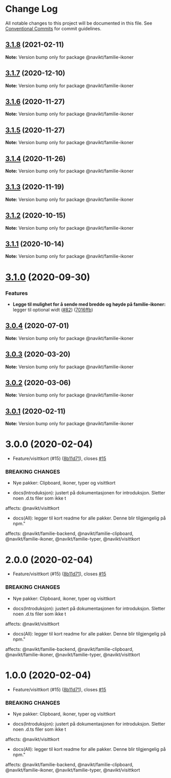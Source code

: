 # Change Log

All notable changes to this project will be documented in this file.
See [Conventional Commits](https://conventionalcommits.org) for commit guidelines.

## [3.1.8](https://github.com/navikt/familie-felles-frontend/compare/@navikt/familie-ikoner@3.1.7...@navikt/familie-ikoner@3.1.8) (2021-02-11)

**Note:** Version bump only for package @navikt/familie-ikoner





## [3.1.7](https://github.com/navikt/familie-felles-frontend/compare/@navikt/familie-ikoner@3.1.6...@navikt/familie-ikoner@3.1.7) (2020-12-10)

**Note:** Version bump only for package @navikt/familie-ikoner





## [3.1.6](https://github.com/navikt/familie-felles-frontend/compare/@navikt/familie-ikoner@3.1.5...@navikt/familie-ikoner@3.1.6) (2020-11-27)

**Note:** Version bump only for package @navikt/familie-ikoner





## [3.1.5](https://github.com/navikt/familie-felles-frontend/compare/@navikt/familie-ikoner@3.1.4...@navikt/familie-ikoner@3.1.5) (2020-11-27)

**Note:** Version bump only for package @navikt/familie-ikoner





## [3.1.4](https://github.com/navikt/familie-felles-frontend/compare/@navikt/familie-ikoner@3.1.3...@navikt/familie-ikoner@3.1.4) (2020-11-26)

**Note:** Version bump only for package @navikt/familie-ikoner





## [3.1.3](https://github.com/navikt/familie-felles-frontend/compare/@navikt/familie-ikoner@3.1.2...@navikt/familie-ikoner@3.1.3) (2020-11-19)

**Note:** Version bump only for package @navikt/familie-ikoner





## [3.1.2](https://github.com/navikt/familie-felles-frontend/compare/@navikt/familie-ikoner@3.1.1...@navikt/familie-ikoner@3.1.2) (2020-10-15)

**Note:** Version bump only for package @navikt/familie-ikoner





## [3.1.1](https://github.com/navikt/familie-felles-frontend/compare/@navikt/familie-ikoner@3.1.0...@navikt/familie-ikoner@3.1.1) (2020-10-14)

**Note:** Version bump only for package @navikt/familie-ikoner





# [3.1.0](https://github.com/navikt/familie-felles-frontend/compare/@navikt/familie-ikoner@3.0.4...@navikt/familie-ikoner@3.1.0) (2020-09-30)


### Features

* **Legge til mulighet for å sende med bredde og høyde på familie-ikoner:** legger til optional widt ([#82](https://github.com/navikt/familie-felles-frontend/issues/82)) ([7016ffb](https://github.com/navikt/familie-felles-frontend/commit/7016ffb32e72be5f4e819518522376f6162f6f15))





## [3.0.4](https://github.com/navikt/familie-felles-frontend/compare/@navikt/familie-ikoner@3.0.3...@navikt/familie-ikoner@3.0.4) (2020-07-01)

**Note:** Version bump only for package @navikt/familie-ikoner





## [3.0.3](https://github.com/navikt/familie-felles-frontend/compare/@navikt/familie-ikoner@3.0.2...@navikt/familie-ikoner@3.0.3) (2020-03-20)

**Note:** Version bump only for package @navikt/familie-ikoner





## [3.0.2](https://github.com/navikt/familie-felles-frontend/compare/@navikt/familie-ikoner@3.0.1...@navikt/familie-ikoner@3.0.2) (2020-03-06)

**Note:** Version bump only for package @navikt/familie-ikoner





## [3.0.1](https://github.com/navikt/familie-felles-frontend/compare/@navikt/familie-ikoner@3.0.0...@navikt/familie-ikoner@3.0.1) (2020-02-11)

**Note:** Version bump only for package @navikt/familie-ikoner





# 3.0.0 (2020-02-04)


* Feature/visittkort (#15) ([8b11d71](https://github.com/navikt/familie-felles-frontend/commit/8b11d71e2fe84342e5c2310a817c6631e379f1bc)), closes [#15](https://github.com/navikt/familie-felles-frontend/issues/15)


### BREAKING CHANGES

* Nye pakker: Clipboard, ikoner, typer og visittkort

* docs(Introduksjon): justert på dokumentasjonen for introduksjon. Sletter noen .d.ts filer som ikke t

affects: @navikt/visittkort

* docs(All): legger til kort readme for alle pakker. Denne blir tilgjengelig på npm."

affects: @navikt/familie-backend, @navikt/familie-clipboard, @navikt/familie-ikoner,
@navikt/familie-typer, @navikt/visittkort





# 2.0.0 (2020-02-04)


* Feature/visittkort (#15) ([8b11d71](https://github.com/navikt/familie-felles-frontend/commit/8b11d71e2fe84342e5c2310a817c6631e379f1bc)), closes [#15](https://github.com/navikt/familie-felles-frontend/issues/15)


### BREAKING CHANGES

* Nye pakker: Clipboard, ikoner, typer og visittkort

* docs(Introduksjon): justert på dokumentasjonen for introduksjon. Sletter noen .d.ts filer som ikke t

affects: @navikt/visittkort

* docs(All): legger til kort readme for alle pakker. Denne blir tilgjengelig på npm."

affects: @navikt/familie-backend, @navikt/familie-clipboard, @navikt/familie-ikoner,
@navikt/familie-typer, @navikt/visittkort





# 1.0.0 (2020-02-04)


* Feature/visittkort (#15) ([8b11d71](https://github.com/navikt/familie-felles-frontend/commit/8b11d71e2fe84342e5c2310a817c6631e379f1bc)), closes [#15](https://github.com/navikt/familie-felles-frontend/issues/15)


### BREAKING CHANGES

* Nye pakker: Clipboard, ikoner, typer og visittkort

* docs(Introduksjon): justert på dokumentasjonen for introduksjon. Sletter noen .d.ts filer som ikke t

affects: @navikt/visittkort

* docs(All): legger til kort readme for alle pakker. Denne blir tilgjengelig på npm."

affects: @navikt/familie-backend, @navikt/familie-clipboard, @navikt/familie-ikoner,
@navikt/familie-typer, @navikt/visittkort
